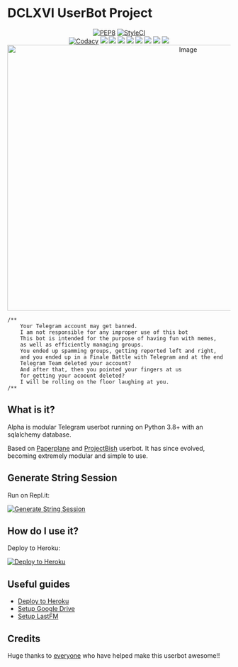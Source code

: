 # DCLXVI UserBot Project

<p align="center">
    <a href="https://github.com/jefa2231/botbaru/actions?query=PEP8"> <img src="https://github.com/jefa2231/botbaru/workflows/PEP8/badge.svg?branch=master" alt="PEP8" /></a>
    <a href="https://github.styleci.io/repos/263736411?branch=master"><img src="https://github.styleci.io/repos/263736411/shield?branch=master" alt="StyleCI"></a><br>
    <a href="https://app.codacy.com/gh/jefa2231/botbaru/dashboard"> <img src="https://img.shields.io/codacy/grade/a8f0747a964e4712818a28d2a7f4edd3?color=blue&logo=codacy&style=for-the-badge" alt="Codacy" /></a>
    <a href="https://github.com/jefa2231/botbaru"> <img src="https://img.shields.io/github/repo-size/jefa2231/botbaru?logo=github&style=for-the-badge" /></a>
    <a href="https://github.com/jefa2231/botbaru/graphs/contributors"> <img src="https://img.shields.io/github/contributors-anon/GengKapak/DCLXVI?color=blue&label=all%20contributors&logo=github&style=for-the-badge" /></a>
    <a href="https://github.com/jefa2231/botbaru/commits/master"> <img src="https://img.shields.io/github/last-commit/jefa2231/botbaru?color=blue&logo=github&style=for-the-badge" /></a>
    <a href="https://github.com/jefa2231/botbaru/issues"> <img src="https://img.shields.io/github/issues/jefa2231/botbaru?color=blue&logo=github&style=for-the-badge" /></a>
    <a href="https://github.com/GengKapak/DCLXVI/network/members"> <img src="https://img.shields.io/github/forks/jefa2231/botbaru?logo=github&style=for-the-badge" /></a>
    <a href="https://hub.docker.com/r/gengkapak/archlinux"> <img src="https://img.shields.io/docker/image-size/gengkapak/archlinux/latest?label=docker%20image%20size&logo=docker&style=for-the-badge" /></a>
    <a href="https://hub.docker.com/r/gengkapak/archlinux/tags"> <img src="https://img.shields.io/docker/v/gengkapak/archlinux/latest?label=docker%20version&logo=docker&style=for-the-badge" /></a>
    <a href="https://pypi.org/project/Telethon/"> <img src="https://img.shields.io/pypi/v/telethon?label=telethon&logo=pypi&logoColor=white&style=for-the-badge" /></a>
    <img src="https://telegra.ph/file/2a7b0bd8547a80c019493.jpg" alt="Image" width="800" height="600" />
</p>

```
/**
    Your Telegram account may get banned.
    I am not responsible for any improper use of this bot
    This bot is intended for the purpose of having fun with memes,
    as well as efficiently managing groups.
    You ended up spamming groups, getting reported left and right,
    and you ended up in a Finale Battle with Telegram and at the end
    Telegram Team deleted your account?
    And after that, then you pointed your fingers at us
    for getting your acoount deleted?
    I will be rolling on the floor laughing at you.
/**
```

## What is it?

Alpha is modular Telegram userbot running on Python 3.8+ with an sqlalchemy database.

Based on [Paperplane](https://github.com/RaphielGang/Telegram-UserBot) and [ProjectBish](https://github.com/adekmaulana/ProjectBish) userbot.
It has since evolved, becoming extremely modular and simple to use.

## Generate String Session

Run on Repl.it:
<p><a href="http://dclxvi.anggar96s.repl.run"> <img src="https://img.shields.io/badge/run-string__session.py-blue?style=for-the-badge&logo=repl.it" alt="Generate String Session" /></a></p>

## How do I use it?

Deploy to Heroku:
<p><a href="https://heroku.com/deploy"> <img src="https://www.herokucdn.com/deploy/button.svg" alt="Deploy to Heroku" /></a></p>

## Useful guides

* [Deploy to Heroku](https://telegra.ph/How-to-host-a-Telegram-Userbot-11-02)
* [Setup Google Drive](https://telegra.ph/How-To-Setup-Google-Drive-04-03)
* [Setup LastFM](https://telegra.ph/How-to-set-up-LastFM-module-for-Paperplane-userbot-11-02)

## Credits

Huge thanks to [everyone](https://github.com/jefa2231/botbaru/graphs/contributors) who have helped make this userbot awesome!!</p>
